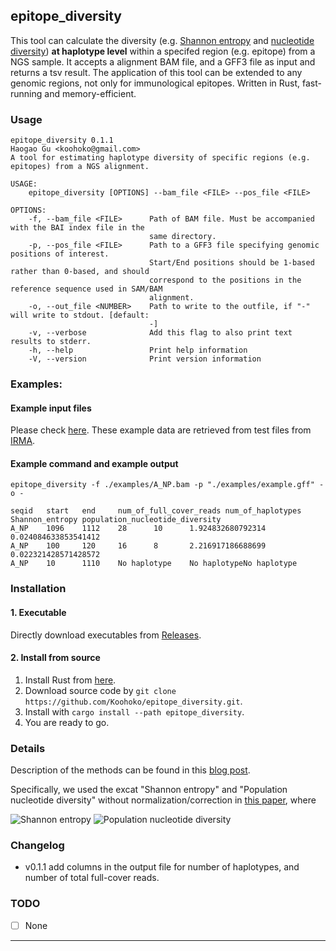 ## epitope_diversity

This tool can calculate the diversity (e.g. [Shannon entropy](https://en.wikipedia.org/wiki/Entropy_(information_theory)) and [nucleotide diversity](https://en.wikipedia.org/wiki/Nucleotide_diversity)) **at haplotype level** within a specifed region (e.g. epitope) from a NGS sample. It accepts a alignment BAM file, and a GFF3 file as input and returns a tsv result. The application of this tool can be extended to any genomic regions, not only for immunological epitopes. Written in Rust, fast-running and memory-efficient.

### Usage
```
epitope_diversity 0.1.1
Haogao Gu <koohoko@gmail.com>
A tool for estimating haplotype diversity of specific regions (e.g. epitopes) from a NGS alignment.

USAGE:
    epitope_diversity [OPTIONS] --bam_file <FILE> --pos_file <FILE>

OPTIONS:
    -f, --bam_file <FILE>      Path of BAM file. Must be accompanied with the BAI index file in the
                               same directory.
    -p, --pos_file <FILE>      Path to a GFF3 file specifying genomic positions of interest.
                               Start/End positions should be 1-based rather than 0-based, and should
                               correspond to the positions in the reference sequence used in SAM/BAM
                               alignment.
    -o, --out_file <NUMBER>    Path to write to the outfile, if "-" will write to stdout. [default:
                               -]
    -v, --verbose              Add this flag to also print text results to stderr.
    -h, --help                 Print help information
    -V, --version              Print version information
```

### Examples:
#### Example input files 
Please check [here](/examples/). These example data are retrieved from test files from [IRMA](https://wonder.cdc.gov/amd/flu/irma/).

#### Example command and example output
```
epitope_diversity -f ./examples/A_NP.bam -p "./examples/example.gff" -o -

seqid   start   end     num_of_full_cover_reads num_of_haplotypes    Shannon_entropy population_nucleotide_diversity
A_NP    1096    1112    28      10      1.924832680792314    0.024084633853541412
A_NP    100     120     16      8       2.216917186688699    0.022321428571428572
A_NP    10      1110    No haplotype    No haplotypeNo haplotype
```

### Installation
#### 1. Executable
Directly download executables from [Releases](https://github.com/Koohoko/epitope_diversity/releases).
#### 2. Install from source
1. Install Rust from [here](https://www.rust-lang.org/tools/install).
2. Download source code by `git clone https://github.com/Koohoko/epitope_diversity.git`.
3. Install with `cargo install --path epitope_diversity`.
4. You are ready to go.

### Details
Description of the methods can be found in this [blog post](https://koohoko.github.io/posts/2022-09-10/epitope-diversity).

Specifically, we used the excat "Shannon entropy" and "Population nucleotide diversity" without normalization/correction in [this paper](https://www.sciencedirect.com/science/article/pii/S004268221630037X), where

![Shannon entropy](https://ars.els-cdn.com/content/image/1-s2.0-S004268221630037X-fx4_lrg.jpg)
![Population nucleotide diversity](https://ars.els-cdn.com/content/image/1-s2.0-S004268221630037X-fx9_lrg.jpg)

### Changelog
- v0.1.1 add columns in the output file for number of haplotypes, and number of total full-cover reads.

### TODO
* [ ] None
---